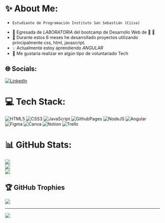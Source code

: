 
# :sparkles: About Me:


-     Estudiante de Programación Instituto San Sebastián (Ciisa)
- 🚀 Egresada de *LABORATORIA* del bootcamp de Desarrollo Web de  :yellow_heart: 🥇
- 🌱 Durante estos 6 meses he desarrollado proyectos utilizando principalmente css, html, javascript.
- 💡 Actualmente estoy aprendiendo *ANGULAR*
- :pushpin: Me gustaria realizar en algún tipo de voluntariado Tech


## 🌐 Socials:
[![LinkedIn](https://img.shields.io/badge/LinkedIn-%230077B5.svg?logo=linkedin&logoColor=white)](https://linkedin.com/in/kaquev) 

# 💻 Tech Stack:
![HTML5](https://img.shields.io/badge/html5-%23E34F26.svg?style=for-the-badge&logo=html5&logoColor=white) ![CSS3](https://img.shields.io/badge/css3-%231572B6.svg?style=for-the-badge&logo=css3&logoColor=white) ![JavaScript](https://img.shields.io/badge/javascript-%23323330.svg?style=for-the-badge&logo=javascript&logoColor=%23F7DF1E) ![GithubPages](https://img.shields.io/badge/github%20pages-121013?style=for-the-badge&logo=github&logoColor=white) ![NodeJS](https://img.shields.io/badge/node.js-6DA55F?style=for-the-badge&logo=node.js&logoColor=white) ![Angular](https://img.shields.io/badge/angular-%23DD0031.svg?style=for-the-badge&logo=angular&logoColor=white) ![Figma](https://img.shields.io/badge/figma-%23F24E1E.svg?style=for-the-badge&logo=figma&logoColor=white) ![Canva](https://img.shields.io/badge/Canva-%2300C4CC.svg?style=for-the-badge&logo=Canva&logoColor=white) ![Notion](https://img.shields.io/badge/Notion-%23000000.svg?style=for-the-badge&logo=notion&logoColor=white) ![Trello](https://img.shields.io/badge/Trello-%23026AA7.svg?style=for-the-badge&logo=Trello&logoColor=white)
# 📊 GitHub Stats:
![](https://github-readme-stats.vercel.app/api?username=kaquev&theme=dark&hide_border=false&include_all_commits=false&count_private=false)<br/>
![](https://github-readme-streak-stats.herokuapp.com/?user=kaquev&theme=dark&hide_border=false)<br/>
![](https://github-readme-stats.vercel.app/api/top-langs/?username=kaquev&theme=dark&hide_border=false&include_all_commits=false&count_private=false&layout=compact)

## 🏆 GitHub Trophies
![](https://github-profile-trophy.vercel.app/?username=kaquev&theme=tokyonight&no-frame=false&no-bg=true&margin-w=4)

---
[![](https://visitcount.itsvg.in/api?id=kaquev&icon=0&color=0)](https://visitcount.itsvg.in)

<!-- Proudly created with GPRM ( https://gprm.itsvg.in ) -->
